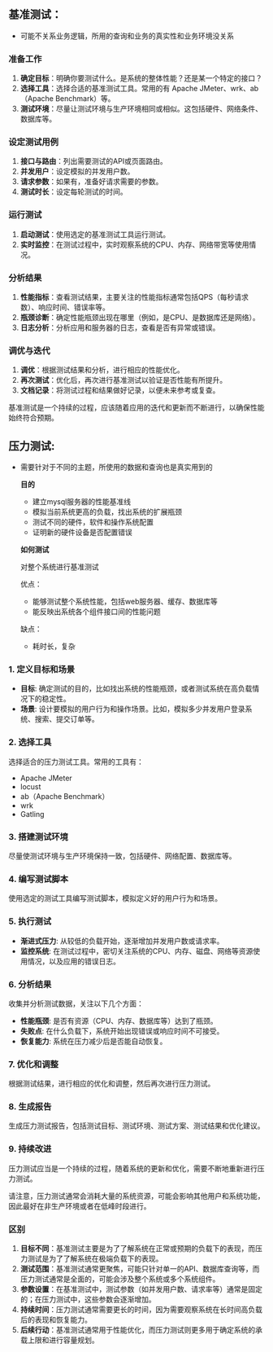 
## **基准测试：**

- 可能不关系业务逻辑，所用的查询和业务的真实性和业务环境没关系

### 准备工作

1. **确定目标**：明确你要测试什么。是系统的整体性能？还是某一个特定的接口？
2. **选择工具**：选择合适的基准测试工具。常用的有 Apache JMeter、wrk、ab（Apache Benchmark）等。
3. **测试环境**：尽量让测试环境与生产环境相同或相似。这包括硬件、网络条件、数据库等。

### 设定测试用例

1. **接口与路由**：列出需要测试的API或页面路由。
2. **并发用户**：设定模拟的并发用户数。
3. **请求参数**：如果有，准备好请求需要的参数。
4. **测试时长**：设定每轮测试的时间。

### 运行测试

1. **启动测试**：使用选定的基准测试工具运行测试。
2. **实时监控**：在测试过程中，实时观察系统的CPU、内存、网络带宽等使用情况。

### 分析结果

1. **性能指标**：查看测试结果，主要关注的性能指标通常包括QPS（每秒请求数）、响应时间、错误率等。
2. **瓶颈诊断**：确定性能瓶颈出现在哪里（例如，是CPU、是数据库还是网络）。
3. **日志分析**：分析应用和服务器的日志，查看是否有异常或错误。

### 调优与迭代

1. **调优**：根据测试结果和分析，进行相应的性能优化。
2. **再次测试**：优化后，再次进行基准测试以验证是否性能有所提升。
3. **文档记录**：将测试过程和结果做好记录，以便未来参考或复查。

基准测试是一个持续的过程，应该随着应用的迭代和更新而不断进行，以确保性能始终符合预期。

## **压力测试:**

- 需要针对于不同的主题，所使用的数据和查询也是真实用到的
    
    **目的**
    
    - 建立mysql服务器的性能基准线
    - 模拟当前系统更高的负载，找出系统的扩展瓶颈
    - 测试不同的硬件，软件和操作系统配置
    - 证明新的硬件设备是否配置错误
    
    **如何测试**
    
    对整个系统进行基准测试
    
    优点：
    
    - 能够测试整个系统性能，包括web服务器、缓存、数据库等
    - 能反映出系统各个组件接口间的性能问题
    
    缺点：
    
    - 耗时长，复杂

### 1. 定义目标和场景

- **目标**: 确定测试的目的，比如找出系统的性能瓶颈，或者测试系统在高负载情况下的稳定性。
- **场景**: 设计要模拟的用户行为和操作场景。比如，模拟多少并发用户登录系统、搜索、提交订单等。

### 2. 选择工具

选择适合的压力测试工具。常用的工具有：

- Apache JMeter
- locust
- ab（Apache Benchmark）
- wrk
- Gatling

### 3. 搭建测试环境

尽量使测试环境与生产环境保持一致，包括硬件、网络配置、数据库等。

### 4. 编写测试脚本

使用选定的测试工具编写测试脚本，模拟定义好的用户行为和场景。

### 5. 执行测试

- **渐进式压力**: 从较低的负载开始，逐渐增加并发用户数或请求率。
- **监控系统**: 在测试过程中，密切关注系统的CPU、内存、磁盘、网络等资源使用情况，以及应用的错误日志。

### 6. 分析结果

收集并分析测试数据，关注以下几个方面：

- **性能瓶颈**: 是否有资源（CPU、内存、数据库等）达到了瓶颈。
- **失败点**: 在什么负载下，系统开始出现错误或响应时间不可接受。
- **恢复能力**: 系统在压力减少后是否能自动恢复。

### 7. 优化和调整

根据测试结果，进行相应的优化和调整，然后再次进行压力测试。

### 8. 生成报告

生成压力测试报告，包括测试目标、测试环境、测试方案、测试结果和优化建议。

### 9. 持续改进

压力测试应当是一个持续的过程，随着系统的更新和优化，需要不断地重新进行压力测试。

请注意，压力测试通常会消耗大量的系统资源，可能会影响其他用户和系统功能，因此最好在非生产环境或者在低峰时段进行。

### **区别**

1. **目标不同**：基准测试主要是为了了解系统在正常或预期的负载下的表现，而压力测试是为了了解系统在极端负载下的表现。
2. **测试范围**：基准测试通常更聚焦，可能只针对单一的API、数据库查询等，而压力测试通常是全面的，可能会涉及整个系统或多个系统组件。
3. **参数设置**：在基准测试中，测试参数（如并发用户数、请求率等）通常是固定的；在压力测试中，这些参数会逐渐增加。
4. **持续时间**：压力测试通常需要更长的时间，因为需要观察系统在长时间高负载后的表现和恢复能力。
5. **后续行动**：基准测试通常用于性能优化，而压力测试则更多用于确定系统的承载上限和进行容量规划。
